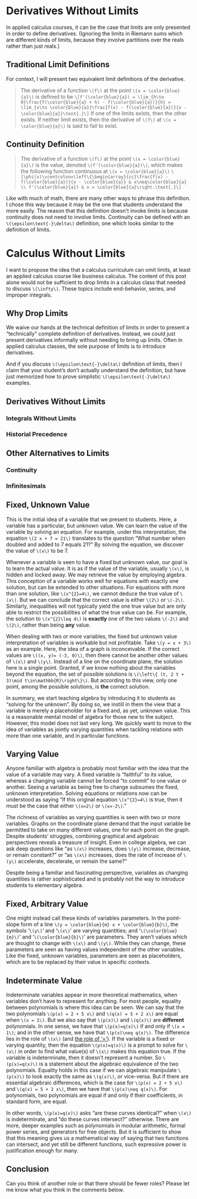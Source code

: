 # Derivatives Without Limits #

In applied calculus courses, it can be the case that limits are only presented
in order to define derivatives. (Ignoring the limits in Riemann sums which are
different kinds of limits, because they involve partitions over the reals rather
than just reals.) 

## Traditional Limit Definitions ##

For context, I will present two equivalent limit definitions of the derivative.

> The derivative of a function `\(f\)` at the point `\(x = \color{blue}{a}\)` is
> defined to be
> `\[f'(\color{blue}{a}) = \lim_{h\to 0}\frac{f(\color{blue}{a} + h) - f(\color{blue}{a})}{h} = \lim_{x\to \color{blue}{a}}\frac{f(x) - f(\color{blue}{a})}{x - \color{blue}{a}}\text{.}\]`
> If one of the limits exists, then the other exists. If neither limit exists,
> then the derivative of `\(f\)` at `\(x = \color{blue}{a}\)` is said to fail to
> exist.

## Continuity Definition ##

> The derivative of a function `\(f\)` at the point `\(x = \color{blue}{a}\)` is
> the value, denoted `\(f'(\color{blue}{a})\)`, which makes the following
> function continuous at `\(x = \color{blue}{a}\)`
> `\[\phi(x)\vcentcolon=\left\{\begin{array}{cc}\frac{f(x) - f(\color{blue}{a})}{x - \color{blue}{a}} & x\neq\color{blue}{a} \\ f'(\color{blue}{a}) & x = \color{blue}{a}\right.\text{.}\]`

Like with much of math, there are many other ways to phrase this definition. I
chose this way because it may be the one that students understand the more
easily. The reason that this definition doesn't invoke limits is because
continuity does not need to involve limits. Continuity can be defined with an
`\(\epsilon\text{-}\delta\)` definition, one which looks similar to the
definition of limits.

# Calculus Without Limits #

I want to propose the idea that a calculus curriculum can omit limits, at least
an applied calculus course like business calculus. The content of this post
alone would not be sufficient to drop limits in a calculus class that needed to
discuss `\(\infty\)`. These topics include end-behavior, series, and improper
integrals.

## Why Drop Limits ##

We waive our hands at the technical definition of limits in order to
present a &ldquo;technically&rdquo; complete definition of derivatives. Instead,
we could just present derivatives informally without needing to bring up limits.
Often in applied calculus classes, the sole purpose of limits is to introduce
derivatives.

And if you discuss `\(\epsilon\text{-}\delta\)` definition of limits, then I
claim that your student&rsquo;s don&rsquo;t actually understand the definition,
but have just memorized how to prove simplistic `\(\epsilon\text{-}\delta\)`
examples.

## Derivatives Without Limits ##



### Integrals Without Limits ###

### Historial Precedence ###

## Other Alternatives to Limits ##

### Continuity ###

### Infinitesimals ###

## Fixed, Unknown Value ##

This is the initial idea of a variable that we present to students.
Here, a variable has a particular, but unknown value. We can learn the
value of the variable by solving an equation. For example, under this
interpretation, the equation `\(2 x + 7 = 21\)` translates to the
question “What number when doubled and added to 7 equals 21?” By solving
the equation, we discover the value of `\(x\)` to be 7.

Whenever a variable is seen to have a fixed but unknown value, our goal
is to learn the actual value. It is as if the value of the variable,
usually `\(x\)`, is hidden and locked away. We may retrieve the value by
employing algebra. This conception of a variable works well for
equations with exactly one solution, but can be extended to other
situations. For equations with more than one solution, like
`\(x^{2}=4\)`, we cannot deduce the true value of `\(x\)`. But we can
conclude that the correct value is either `\(2\)` or `\(-2\)`.
Similarly, inequalities will not typically yield the one true value but
are only able to restrict the possibilities of what the true value can
be. For example, the solution to `\(x^{2}\leq 4\)` is **exactly** one
of the two values `\(-2\)` and `\(2\)`, rather than being **any**
value.

When dealing with two or more variables, the fixed but unknown value
interpretation of variables is workable but not profitable. Take
`\(y = x + 3\)` as an example. Here, the idea of a graph is
inconceivable. If the correct values are `\((x, y)= (-3, 0)\)`, then
there cannot be another other values of `\(x\)` and `\(y\)`. Instead of
a line on the coordinate plane, the solution here is a single point.
Granted, if we know nothing about the variables beyond the equation, the
set of possible solutions is `\(\left\{ (t, 2 t + 3)\mid
t\in\mathbb{R}\right\}\)`. But according to this view, only one point,
among the possible solutions, is **the** correct solution.

In summary, we start teaching algebra by introducing it to students as
“solving for the unknown”. By doing so, we instill in them
the view that a variable is merely a placeholder for a fixed and, as
yet, unknown value. This is a reasonable mental model of algebra for
those new to the subject. However, this model does not last very long.
We quickly want to move to the idea of variables as jointly varying
quantities when tackling relations with more than one variable,
and in particular functions.

## Varying Value ##

Anyone familiar with algebra is probably most familiar with the idea
that the value of a variable may vary. A fixed variable is
“faithful” to its value, whereas a changing variable cannot
be forced “to commit” to one value or another. Seeing a
variable as being free to change subsumes the fixed, unknown
interpretation. Solving equations or relations now can be understood as
saying “If this original equation `\(x^{2}=4\)` is true, then it
must be the case that either `\(x=2\)` or `\(x=-2\)`.”

The richness of variables as varying quantities is seen with two or more
variables. Graphs on the coordinate plane demand that the input variable
be permitted to take on many different values, one for each point on the
graph.  Despite students’ struggles, combining graphical and
algebraic perspectives reveals a treasure of insight. Even in college
algebra, we can ask deep questions like “as `\(x\)` increases, does
`\(y\)` increase, decrease, or remain constant?” or “as
`\(x\)` increases, does the rate of increase of `\(y\)` accelerate,
decelerate, or remain the same?”

Despite being a familiar and fascinating perspective, variables as
changing quantities is rather sophisticated and is probably not the way
to introduce students to elementary algebra.

## Fixed, Arbitrary Value ##

One might instead call these kinds of variables parameters. In the
point-slope form of a line
`\(y = \color{blue}{m} x + \color{blue}{b}\)`, the symbols
‘`\(y\)`’ and ‘`\(x\)`’ are varying quantities; and
‘`\(\color{blue}{m}\)`’ and ‘`\(\color{blue}{b}\)`’ are parameters. They
aren’t values which are thought to change with `\(x\)` and `\(y\)`.
While they can change, these parameters are seen as having values
independent of the other variables. Like the fixed, unknown variables,
parameters are seen as placeholders, which are to be replaced by their
value in specific contexts.

## Indeterminate Value ##

Indeterminate variables appear in more theoretical mathematics, when
variables don’t have to represent for anything. For most people,
equality between polynomials is where this idea can be seen. We can say
that the two polynomials `\(p(x) = 2 + 5 x\)` and `\(q(x) = 5 + 2 x\)`
are equal when `\(x = 1\)`. But we also say that `\(p(x)\)` and
`\(q(x)\)` are **different** polynomials. In one sense, we have that
`\(p(x)=q(x)\)` if and only if `\(x = 1\)`; and in the other sense, we
have that `\(p(x)\neq q(x)\)`. The difference lies in the role of
`\(x\)` (and [the role of ‘=’](http://cousinomath.website/)). If the
variable is a fixed or varying quantity, then the equation
`\(p(x)=q(x)\)` is a prompt to solve for `\(x\)` in order to find what
value(s) of `\(x\)` makes this equation true. If the variable is
indeterminate, then it doesn’t represent a number. So `\(p(x)=q(x)\)` is
a statement about the algebraic equivalence of the two polynomials.
Equality holds in this case if we can algebraic manipulate `\(p(x)\)` to
look exactly the same as `\(q(x)\)`, or vice-versa. But if there are
essential algebraic differences, which is the case for
`\(p(x) = 2 + 5 x\)` and `\(q(x) = 5 + 2 x\)`, then we have that
`\(p(x)\neq q(x)\)`. For polynomials, two polynomials are equal if and
only if their coefficients, in standard form, are equal.

In other words, `\(p(x)=q(x)\)` asks “are these curves identical?” when
`\(x\)` is indeterminate, and “do these curves intersect?” otherwise.
There are more, deeper examples such as polynomials in modular
arithmetic, formal power series, and generators for free objects. But it
is sufficient to show that this meaning gives us a mathematical way of
saying that two functions can intersect, and yet still be different
functions, such expressive power is justification enough for many.

## Conclusion ##

Can you think of another role or that there should be fewer roles?
Please let me know what you think in the comments below.
